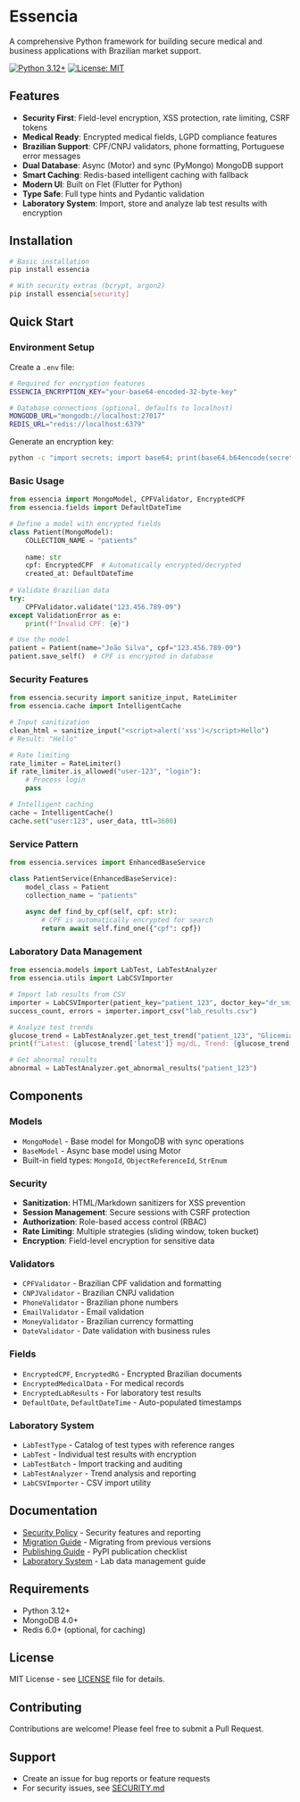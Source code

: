 # Essencia

A comprehensive Python framework for building secure medical and business applications with Brazilian market support.

[![Python 3.12+](https://img.shields.io/badge/python-3.12+-blue.svg)](https://www.python.org/downloads/)
[![License: MIT](https://img.shields.io/badge/License-MIT-yellow.svg)](https://opensource.org/licenses/MIT)

## Features

- **Security First**: Field-level encryption, XSS protection, rate limiting, CSRF tokens
- **Medical Ready**: Encrypted medical fields, LGPD compliance features
- **Brazilian Support**: CPF/CNPJ validators, phone formatting, Portuguese error messages  
- **Dual Database**: Async (Motor) and sync (PyMongo) MongoDB support
- **Smart Caching**: Redis-based intelligent caching with fallback
- **Modern UI**: Built on Flet (Flutter for Python)
- **Type Safe**: Full type hints and Pydantic validation
- **Laboratory System**: Import, store and analyze lab test results with encryption

## Installation

```bash
# Basic installation
pip install essencia

# With security extras (bcrypt, argon2)
pip install essencia[security]
```

## Quick Start

### Environment Setup

Create a `.env` file:

```bash
# Required for encryption features
ESSENCIA_ENCRYPTION_KEY="your-base64-encoded-32-byte-key"

# Database connections (optional, defaults to localhost)
MONGODB_URL="mongodb://localhost:27017"
REDIS_URL="redis://localhost:6379"
```

Generate an encryption key:
```bash
python -c "import secrets; import base64; print(base64.b64encode(secrets.token_bytes(32)).decode())"
```

### Basic Usage

```python
from essencia import MongoModel, CPFValidator, EncryptedCPF
from essencia.fields import DefaultDateTime

# Define a model with encrypted fields
class Patient(MongoModel):
    COLLECTION_NAME = "patients"
    
    name: str
    cpf: EncryptedCPF  # Automatically encrypted/decrypted
    created_at: DefaultDateTime
    
# Validate Brazilian data
try:
    CPFValidator.validate("123.456.789-09")
except ValidationError as e:
    print(f"Invalid CPF: {e}")

# Use the model
patient = Patient(name="João Silva", cpf="123.456.789-09")
patient.save_self()  # CPF is encrypted in database
```

### Security Features

```python
from essencia.security import sanitize_input, RateLimiter
from essencia.cache import IntelligentCache

# Input sanitization
clean_html = sanitize_input("<script>alert('xss')</script>Hello")
# Result: "Hello"

# Rate limiting
rate_limiter = RateLimiter()
if rate_limiter.is_allowed("user-123", "login"):
    # Process login
    pass

# Intelligent caching
cache = IntelligentCache()
cache.set("user:123", user_data, ttl=3600)
```

### Service Pattern

```python
from essencia.services import EnhancedBaseService

class PatientService(EnhancedBaseService):
    model_class = Patient
    collection_name = "patients"
    
    async def find_by_cpf(self, cpf: str):
        # CPF is automatically encrypted for search
        return await self.find_one({"cpf": cpf})
```

### Laboratory Data Management

```python
from essencia.models import LabTest, LabTestAnalyzer
from essencia.utils import LabCSVImporter

# Import lab results from CSV
importer = LabCSVImporter(patient_key="patient_123", doctor_key="dr_smith")
success_count, errors = importer.import_csv("lab_results.csv")

# Analyze test trends
glucose_trend = LabTestAnalyzer.get_test_trend("patient_123", "Glicemia Jejum")
print(f"Latest: {glucose_trend['latest']} mg/dL, Trend: {glucose_trend['trend']}")

# Get abnormal results
abnormal = LabTestAnalyzer.get_abnormal_results("patient_123")
```

## Components

### Models
- `MongoModel` - Base model for MongoDB with sync operations
- `BaseModel` - Async base model using Motor
- Built-in field types: `MongoId`, `ObjectReferenceId`, `StrEnum`

### Security
- **Sanitization**: HTML/Markdown sanitizers for XSS prevention
- **Session Management**: Secure sessions with CSRF protection
- **Authorization**: Role-based access control (RBAC)
- **Rate Limiting**: Multiple strategies (sliding window, token bucket)
- **Encryption**: Field-level encryption for sensitive data

### Validators
- `CPFValidator` - Brazilian CPF validation and formatting
- `CNPJValidator` - Brazilian CNPJ validation
- `PhoneValidator` - Brazilian phone numbers
- `EmailValidator` - Email validation
- `MoneyValidator` - Brazilian currency formatting
- `DateValidator` - Date validation with business rules

### Fields
- `EncryptedCPF`, `EncryptedRG` - Encrypted Brazilian documents
- `EncryptedMedicalData` - For medical records
- `EncryptedLabResults` - For laboratory test results
- `DefaultDate`, `DefaultDateTime` - Auto-populated timestamps

### Laboratory System
- `LabTestType` - Catalog of test types with reference ranges
- `LabTest` - Individual test results with encryption
- `LabTestBatch` - Import tracking and auditing
- `LabTestAnalyzer` - Trend analysis and reporting
- `LabCSVImporter` - CSV import utility

## Documentation

- [Security Policy](SECURITY.md) - Security features and reporting
- [Migration Guide](MIGRATION.md) - Migrating from previous versions
- [Publishing Guide](PUBLISHING.md) - PyPI publication checklist
- [Laboratory System](docs/laboratory_system.md) - Lab data management guide

## Requirements

- Python 3.12+
- MongoDB 4.0+
- Redis 6.0+ (optional, for caching)

## License

MIT License - see [LICENSE](LICENSE) file for details.

## Contributing

Contributions are welcome! Please feel free to submit a Pull Request.

## Support

- Create an issue for bug reports or feature requests
- For security issues, see [SECURITY.md](SECURITY.md)